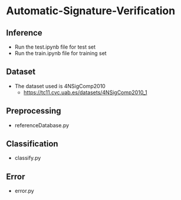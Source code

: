 # Automatic-Signature-Verification

## Inference
- Run the test.ipynb file for test set
- Run the train.ipynb file for training set

## Dataset
-  The dataset used is 4NSigComp2010 
    - https://tc11.cvc.uab.es/datasets/4NSigComp2010_1

## Preprocessing
- referenceDatabase.py

## Classification
- classify.py

## Error
- error.py